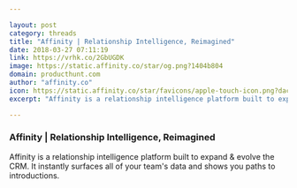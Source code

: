 ```yaml
---

layout: post
category: threads
title: "Affinity | Relationship Intelligence, Reimagined"
date: 2018-03-27 07:11:19
link: https://vrhk.co/2GbUGDK
image: https://static.affinity.co/star/og.png?1404b804
domain: producthunt.com
author: "affinity.co"
icon: https://static.affinity.co/star/favicons/apple-touch-icon.png?dacab6fe
excerpt: "Affinity is a relationship intelligence platform built to expand &amp; evolve the CRM. It instantly surfaces all of your team's data and shows you paths to introductions."

---
```


### Affinity | Relationship Intelligence, Reimagined

Affinity is a relationship intelligence platform built to expand &amp; evolve the CRM. It instantly surfaces all of your team's data and shows you paths to introductions.
